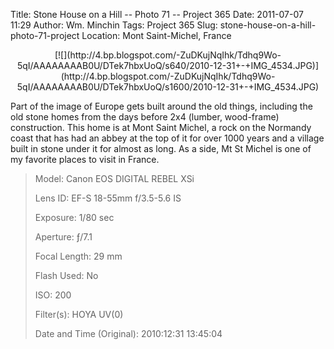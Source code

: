 Title: Stone House on a Hill -- Photo 71 -- Project 365
Date: 2011-07-07 11:29
Author: Wm. Minchin
Tags: Project 365
Slug: stone-house-on-a-hill-photo-71-project
Location: Mont Saint-Michel, France

<div class="separator" style="clear: both; text-align: center;">

<p>
[![](http://4.bp.blogspot.com/-ZuDKujNqIhk/Tdhq9Wo-5qI/AAAAAAAAB0U/DTek7hbxUoQ/s640/2010-12-31+-+IMG_4534.JPG)](http://4.bp.blogspot.com/-ZuDKujNqIhk/Tdhq9Wo-5qI/AAAAAAAAB0U/DTek7hbxUoQ/s1600/2010-12-31+-+IMG_4534.JPG)

</div>

Part of the image of Europe gets built around the old things, including
the old stone homes from the days before 2x4 (lumber, wood-frame)
construction. This home is at Mont Saint Michel, a rock on the Normandy
coast that has had an abbey at the top of it for over 1000 years and a
village built in stone under it for almost as long. As a side, Mt St
Michel is one of my favorite places to visit in France.

> 
> <span style="color: #666666;">Model: </span>Canon EOS DIGITAL REBEL
> XSi
>
> <span style="color: #666666;">Lens ID: </span>EF-S 18-55mm f/3.5-5.6
> IS
>
> <span style="color: #666666;">Exposure: </span>1/80 sec
>
> <span style="color: #666666;">Aperture: </span>ƒ/7.1
>
> <span style="color: #666666;">Focal Length: </span>29 mm
>
> <span style="color: #666666;">Flash Used: </span>No
>
> <span style="color: #666666;">ISO: </span>200
>
> <span style="color: #666666;">Filter(s): </span>HOYA UV(0)
>
> <p>
> <span style="color: #666666;">Date and Time
> (Original): </span>2010:12:31 13:45:04

